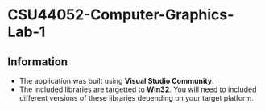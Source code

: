 # CSU44052-Computer-Graphics-Lab-1

## Information
- The application was built using **Visual Studio Community**.
- The included libraries are targetted to **Win32**. You will need to included different versions of these libraries depending on your target platform.